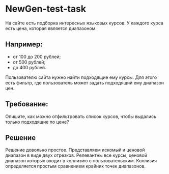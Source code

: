 # NewGen-test-task

На сайте есть подборка интересных языковых курсов. У каждого курса есть цена, которая является диапазоном.
## Например: ##
* от 100 до 200 рублей;
* от 500 рублей;
* до 400 рублей.

Пользователю сайта нужно найти подходящие ему курсы. Для этого есть фильтр, где пользователь может задать подходящий ему диапазон цен.
## Требование: ##
Опишите, как можно отфильтровать список курсов, чтобы выдались только подходящие по цене?

## Решение ##
Решение довольно простое. Представляем искомый и ценовой диапазон в виде двух отрезков. 
Релевантны все курсы, ценовой диапазон которых входит в коллизию с пользовательским.
Коллизия определяется простым сравнением крайних точек диапазонов.
